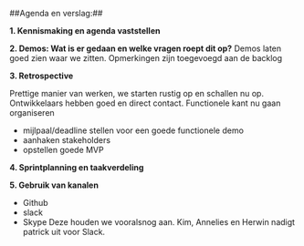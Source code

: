 ##Agenda en verslag:##

**1. Kennismaking en agenda vaststellen**

**2. Demos: Wat is er gedaan en welke vragen roept dit op?**
Demos laten goed zien waar we zitten. Opmerkingen zijn toegevoegd aan de backlog

**3. Retrospective**

Prettige manier van werken, we starten rustig op en schallen nu op.
Ontwikkelaars hebben goed en direct contact. 
Functionele kant nu gaan organiseren
- mijlpaal/deadline stellen voor een goede functionele demo
- aanhaken stakeholders
- opstellen goede MVP


**4. Sprintplanning en taakverdeling**

**5. Gebruik van kanalen**
- Github
- slack
- Skype
Deze houden we vooralsnog aan. Kim, Annelies en Herwin nadigt patrick uit voor Slack.



